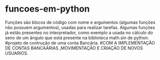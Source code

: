 # funcoes-em-python
Funções são blocos de código com nome e argumentos (algumas funções não possuem argumentos), usadas para realizar tarefas. Algumas funções já estão presentes no interpretador, como exemplo a usada no cálculo do seno de um ângulo que está presente na biblioteca math.sin de python. 
#projeto de contrução de uma conta Bancária.
#COM A IMPLEMENTAÇÃO DE CONTAS BANCAÁRIAS ,MOVIMENTAÇÃO E CRIAÇÃO DE NOVOS USUARIOS.
